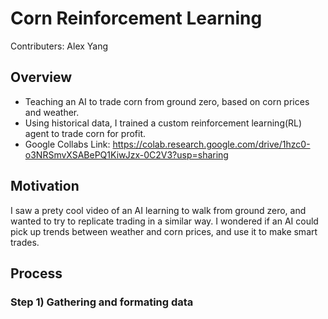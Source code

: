 # Corn Reinforcement Learning
Contributers: Alex Yang
## Overview
- Teaching an AI to trade corn from ground zero, based on corn prices and weather.
- Using historical data, I trained a custom reinforcement learning(RL) agent to trade corn for profit.
- Google Collabs Link: https://colab.research.google.com/drive/1hzc0-o3NRSmvXSABePQ1KiwJzx-0C2V3?usp=sharing
## Motivation
I saw a prety cool video of an AI learning to walk from ground zero, and wanted to try to replicate trading in a similar way. I wondered if an AI could pick up trends between weather and corn prices, and use it to make smart trades.
## Process
### Step 1) Gathering and formating data

